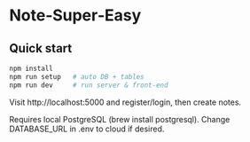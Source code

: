 
# Note‑Super‑Easy

## Quick start

```bash
npm install
npm run setup   # auto DB + tables
npm run dev     # run server & front‑end
```

Visit http://localhost:5000 and register/login, then create notes.

Requires local PostgreSQL (brew install postgresql). Change DATABASE_URL in .env to cloud if desired.
